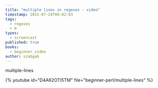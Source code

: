 ```yaml
---
title: "multiple lines in regexes - video"
timestamp: 2015-07-24T06:02:03
tags:
  - regexes
  - m
types:
  - screencast
published: true
books:
  - beginner_video
author: szabgab
---
```



multiple-lines


{% youtube id="D4A62OTI5TM" file="beginner-perl/multiple-lines" %}
